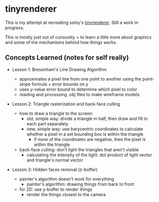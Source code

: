 # tinyrenderer

This is my attempt at recreating ssloy's [tinyrenderer](https://github.com/ssloy/tinyrenderer). Still a work in progress.

This is mostly just out of curiousity + to learn a little more about graphics and some of the mechanisms behind how things works.


## Concepts Learned (notes for self really)
* Lesson 1: Bresenham's Line Drawing Algorithm
  - approximates a pixel line from one point to another using the point-slope formula + error bounds on y
  - uses y-value error bound to determine which pixel to color  
  - reading and processing .obj files to make wireframe models

* Lesson 2: Triangle rasterization and back-face culling
  - how to draw a triangle to the screen:
     - old, simple way: divide a triangle in half, then draw and fill in each part separately
     - new, simple way: use barycentric coordinates to calculate whether a pixel in a set bounding box is within the triangle
       - if none of the coordinates are negative, then the pixel is within the triangle 
  - back-face culling: don't light the triangles that aren't visible
     - calculating the intensity of the light: dot product of light vector and triangle's normal vector  

* Lesson 3: Hidden faces removal (z-buffer)
  - painter's algorithm doesn't work for everything
    - painter's algorithm: drawing things from back to front
  - for 2D: use y-buffer to render things
    - render the things closest to the camera

